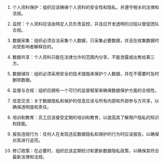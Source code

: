 1. 个人资料保护：组织应该确保个人资料的安全性和隐私，并遵守相关的法律和法规。

2. 监控：个人资料应该由特定人员负责监控，并且应开发透明的过程以督促团队合规。

3. 数据采集：组织必须合法采集个人数据，只采集必要数据，并且在收集数据时向受影响者解释目的。

4. 数据共享：个人资料只能在法律允许的范围内分享，不能泄露或出售给第三方。

5. 数据储存：组织必须采用安全的技术措施来保护个人数据，并在不需要时及时删除数据。

6. 监督与合规：组织应拥有一个可行的监督框架来确保数据保护方面的合规性。

7. 信息交流：关于数据隐私和保护的信息应该与所有内部和外部参与方共享，以确保透明度和责任。

8. 培训和教育：员工应该接受定期的培训和教育，以提高其了解用户隐私的知识和技能。

9. 报告违规行为：任何人在发现违反数据隐私和保护的行为时应该报告，以确保对其进行追究。

10. 修订政策：在必要时，组织应该定期检讨和更新数据隐私政策，以确保其符合最新法律和法规。